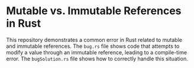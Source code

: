 # Mutable vs. Immutable References in Rust

This repository demonstrates a common error in Rust related to mutable and immutable references.  The `bug.rs` file shows code that attempts to modify a value through an immutable reference, leading to a compile-time error.  The `bugSolution.rs` file shows how to correctly handle this situation.